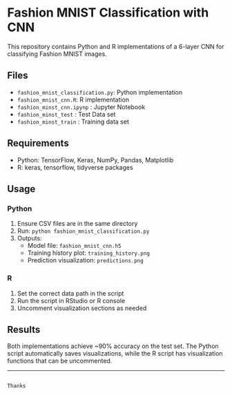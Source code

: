 # Fashion MNIST Classification with CNN

This repository contains Python and R implementations of a 6-layer CNN for classifying Fashion MNIST images.

## Files
- `fashion_mnist_classification.py`: Python implementation
- `fashion_mnist_cnn.R`: R implementation
- `fashion_minst_cnn.ipynp` : Jupyter Notebook
- `fashion_minst_test` : Test Data set
- `fashion_minst_train` : Training data set

## Requirements
- Python: TensorFlow, Keras, NumPy, Pandas, Matplotlib
- R: keras, tensorflow, tidyverse packages

## Usage

### Python
1. Ensure CSV files are in the same directory
2. Run: `python fashion_mnist_classification.py`
3. Outputs:
   - Model file: `fashion_mnist_cnn.h5`
   - Training history plot: `training_history.png`
   - Prediction visualization: `predictions.png`

### R
1. Set the correct data path in the script
2. Run the script in RStudio or R console
3. Uncomment visualization sections as needed

## Results
Both implementations achieve ~90% accuracy on the test set. The Python script automatically saves visualizations, while the R script has visualization functions that can be uncommented.

________________________________________________________________________________________________________________________________________________________________________________________________________________
                                                                                    Thanks
